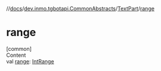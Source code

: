 //[docs](../../../index.md)/[dev.inmo.tgbotapi.CommonAbstracts](../index.md)/[TextPart](index.md)/[range](range.md)



# range  
[common]  
Content  
val [range](range.md): [IntRange](https://kotlinlang.org/api/latest/jvm/stdlib/kotlin.ranges/-int-range/index.html)  



